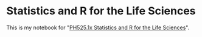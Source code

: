 Statistics and R for the Life Sciences
==============

This is my notebook for "[PH525.1x Statistics and R for the Life Sciences](https://courses.edx.org/courses/HarvardX/PH525.1x/1T2015/)".

